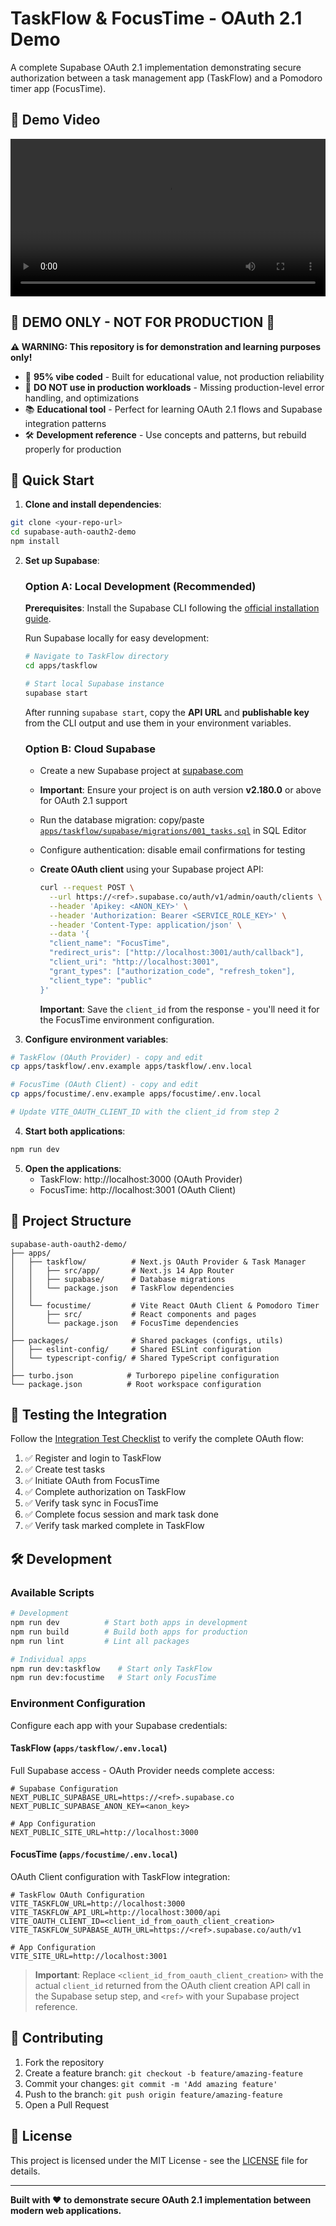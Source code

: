 # TaskFlow & FocusTime - OAuth 2.1 Demo

A complete Supabase OAuth 2.1 implementation demonstrating secure authorization between a task management app (TaskFlow) and a Pomodoro timer app (FocusTime).

## 🎥 Demo Video

<video src="./demo/supabase_oauth2_demo.mp4" width="100%" controls></video>

## 🚨 **DEMO ONLY - NOT FOR PRODUCTION** 🚨

**⚠️ WARNING: This repository is for demonstration and learning purposes only!**

- 🧪 **95% vibe coded** - Built for educational value, not production reliability
- 🚫 **DO NOT use in production workloads** - Missing production-level error handling, and optimizations
- 📚 **Educational tool** - Perfect for learning OAuth 2.1 flows and Supabase integration patterns
- 🛠️ **Development reference** - Use concepts and patterns, but rebuild properly for production

## 🚀 Quick Start

1. **Clone and install dependencies**:
```bash
git clone <your-repo-url>
cd supabase-auth-oauth2-demo
npm install
```

2. **Set up Supabase**:

   ### Option A: Local Development (Recommended)
   
   **Prerequisites**: Install the Supabase CLI following the [official installation guide](https://supabase.com/docs/guides/cli/getting-started#installing-the-supabase-cli).
   
   Run Supabase locally for easy development:
   
   ```bash
   # Navigate to TaskFlow directory
   cd apps/taskflow
   
   # Start local Supabase instance
   supabase start
   ```
   
   After running `supabase start`, copy the **API URL** and **publishable key** from the CLI output and use them in your environment variables.
   
   ### Option B: Cloud Supabase
   
   - Create a new Supabase project at [supabase.com](https://supabase.com)
   - **Important**: Ensure your project is on auth version **v2.180.0** or above for OAuth 2.1 support
   - Run the database migration: copy/paste [`apps/taskflow/supabase/migrations/001_tasks.sql`](./apps/taskflow/supabase/migrations/001_tasks.sql) in SQL Editor
   - Configure authentication: disable email confirmations for testing
   - **Create OAuth client** using your Supabase project API:
     
     ```bash
     curl --request POST \
       --url https://<ref>.supabase.co/auth/v1/admin/oauth/clients \
       --header 'Apikey: <ANON_KEY>' \
       --header 'Authorization: Bearer <SERVICE_ROLE_KEY>' \
       --header 'Content-Type: application/json' \
       --data '{
       "client_name": "FocusTime",
       "redirect_uris": ["http://localhost:3001/auth/callback"],
       "client_uri": "http://localhost:3001",
       "grant_types": ["authorization_code", "refresh_token"],
       "client_type": "public"
     }'
     ```
     
     **Important**: Save the `client_id` from the response - you'll need it for the FocusTime environment configuration.

3. **Configure environment variables**:
```bash
# TaskFlow (OAuth Provider) - copy and edit
cp apps/taskflow/.env.example apps/taskflow/.env.local

# FocusTime (OAuth Client) - copy and edit  
cp apps/focustime/.env.example apps/focustime/.env.local

# Update VITE_OAUTH_CLIENT_ID with the client_id from step 2
```

4. **Start both applications**:
```bash
npm run dev
```

5. **Open the applications**:
   - TaskFlow: http://localhost:3000 (OAuth Provider)
   - FocusTime: http://localhost:3001 (OAuth Client)

## 📁 Project Structure

```
supabase-auth-oauth2-demo/
├── apps/
│   ├── taskflow/          # Next.js OAuth Provider & Task Manager
│   │   ├── src/app/       # Next.js 14 App Router
│   │   ├── supabase/      # Database migrations
│   │   └── package.json   # TaskFlow dependencies
│   │
│   └── focustime/         # Vite React OAuth Client & Pomodoro Timer
│       ├── src/           # React components and pages
│       └── package.json   # FocusTime dependencies
│
├── packages/              # Shared packages (configs, utils)
│   ├── eslint-config/     # Shared ESLint configuration
│   └── typescript-config/ # Shared TypeScript configuration
│
├── turbo.json            # Turborepo pipeline configuration
└── package.json          # Root workspace configuration
```

## 🧪 Testing the Integration

Follow the [Integration Test Checklist](./integration-test.md) to verify the complete OAuth flow:

1. ✅ Register and login to TaskFlow
2. ✅ Create test tasks  
3. ✅ Initiate OAuth from FocusTime
4. ✅ Complete authorization on TaskFlow
5. ✅ Verify task sync in FocusTime
6. ✅ Complete focus session and mark task done
7. ✅ Verify task marked complete in TaskFlow

## 🛠️ Development

### Available Scripts

```bash
# Development
npm run dev          # Start both apps in development
npm run build        # Build both apps for production  
npm run lint         # Lint all packages

# Individual apps
npm run dev:taskflow    # Start only TaskFlow
npm run dev:focustime   # Start only FocusTime
```

### Environment Configuration

Configure each app with your Supabase credentials:

#### TaskFlow (`apps/taskflow/.env.local`)
Full Supabase access - OAuth Provider needs complete access:

```env
# Supabase Configuration
NEXT_PUBLIC_SUPABASE_URL=https://<ref>.supabase.co
NEXT_PUBLIC_SUPABASE_ANON_KEY=<anon_key>

# App Configuration
NEXT_PUBLIC_SITE_URL=http://localhost:3000
```

#### FocusTime (`apps/focustime/.env.local`)
OAuth Client configuration with TaskFlow integration:

```env
# TaskFlow OAuth Configuration
VITE_TASKFLOW_URL=http://localhost:3000
VITE_TASKFLOW_API_URL=http://localhost:3000/api
VITE_OAUTH_CLIENT_ID=<client_id_from_oauth_client_creation>
VITE_TASKFLOW_SUPABASE_AUTH_URL=https://<ref>.supabase.co/auth/v1

# App Configuration
VITE_SITE_URL=http://localhost:3001
```

> **Important**: Replace `<client_id_from_oauth_client_creation>` with the actual `client_id` returned from the OAuth client creation API call in the Supabase setup step, and `<ref>` with your Supabase project reference.

## 🤝 Contributing

1. Fork the repository
2. Create a feature branch: `git checkout -b feature/amazing-feature`
3. Commit your changes: `git commit -m 'Add amazing feature'`
4. Push to the branch: `git push origin feature/amazing-feature`
5. Open a Pull Request

## 📄 License

This project is licensed under the MIT License - see the [LICENSE](LICENSE) file for details.

---

**Built with ❤️ to demonstrate secure OAuth 2.1 implementation between modern web applications.**
